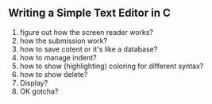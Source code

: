 ## Writing a Simple Text Editor in C

1. figure out how the screen reader works?
2. how the submission work?
3. how to save cotent or it's like a database?
4. how to manage indent?
5. how to show (highlighting) coloring for different syntax?
6. how to show delete?
7. Display?
8. OK gotcha?
